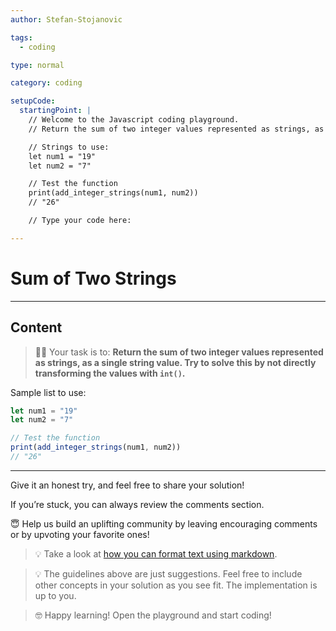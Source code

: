 ```yaml
---
author: Stefan-Stojanovic

tags:
  - coding

type: normal

category: coding

setupCode:
  startingPoint: |
    // Welcome to the Javascript coding playground.
    // Return the sum of two integer values represented as strings, as a single string value. Try to solve this by not directly transforming the values with `int()`.

    // Strings to use:
    let num1 = "19"
    let num2 = "7"

    // Test the function
    print(add_integer_strings(num1, num2))  
    // "26"

    // Type your code here:

---
```


# Sum of Two Strings

---

## Content

> 👩‍💻 Your task is to: **Return the sum of two integer values represented as strings, as a single string value. Try to solve this by not directly transforming the values with `int()`.**

Sample list to use:
```javascript
let num1 = "19"
let num2 = "7"

// Test the function
print(add_integer_strings(num1, num2))  
// "26"
```

---

Give it an honest try, and feel free to share your solution!

If you’re stuck, you can always review the comments section.

😇 Help us build an uplifting community by leaving encouraging comments or by upvoting your favorite ones!

> 💡 Take a look at [how you can format text using markdown](https://www.enki.com/glossary/general/markdown-formatting).

> 💡 The guidelines above are just suggestions. Feel free to include other concepts in your solution as you see fit. The implementation is up to you.

> 🤓 Happy learning! Open the playground and start coding!
